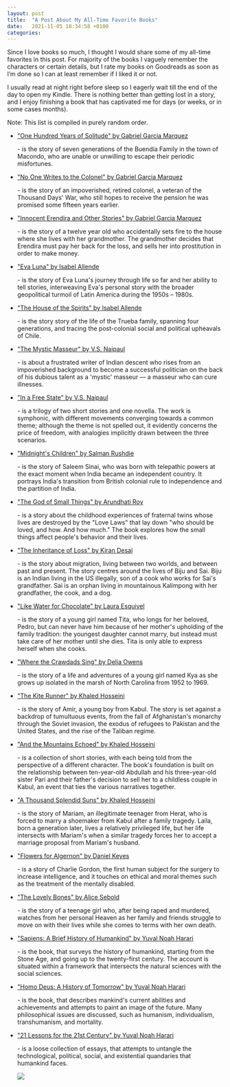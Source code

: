 ```yaml
---
layout: post
title:  "A Post About My All-Time Favorite Books"
date:   2021-11-05 18:34:58 +0100
categories: 
---
```

Since I love books so much, I thought I would share some of my all-time favorites in this post. For majority of the books I vaguely remember the characters or certain details, but I rate my books on Goodreads as soon as I’m done so I can at least remember if I liked it or not.  

I usually read at night right before sleep so I eagerly wait till the end of the day to open my Kindle. There is nothing better than getting lost in a story, and I enjoy finishing a book that has captivated me for days (or weeks, or in some cases months).

Note: This list is compiled in purely random order.

<ul>
  <li> <p><a href="https://www.goodreads.com/book/show/320.One_Hundred_Years_of_Solitude?ac=1&from_search=true&qid=trUw9lxmWm&rank=1" title="hp">"One Hundred Years of Solitude" by Gabriel Garcia Marquez</a></p> - is the story of seven generations of the Buendía Family in the town of Macondo, who are unable or unwilling to escape their periodic misfortunes. 
  
  </li>
</ul>

<ul>
  <li><p><a href="https://www.goodreads.com/book/show/859844.No_One_Writes_to_the_Colonel?ac=1&from_search=true&qid=iEsyJ54Ask&rank=3" title="hp">"No One Writes to the Colonel" by Gabriel Garcia Marquez</a></p> - is the story of an impoverished, retired colonel, a veteran of the Thousand Days' War, who still hopes to receive the pension he was promised some fifteen years earlier. 
  
  </li>
</ul>

<ul>
  <li><p><a href="https://www.goodreads.com/book/show/31741.Innocent_Erendira_and_Other_Stories" title="hp">"Innocent Erendira and Other Stories" by Gabriel Garcia Marquez</a></p> - is the story of a twelve year old who accidentally sets fire to the house where she lives with her grandmother. The grandmother decides that Erendira must pay her back for the loss, and sells her into prostitution in order to make money. 
  
  </li>
</ul>

<ul>
  <li><p><a href="https://www.goodreads.com/book/show/149196.Eva_Luna" title="hp">"Eva Luna" by Isabel Allende</a></p> - is the story of Eva Luna's journey through life so far and her ability to tell stories, interweaving Eva's personal story with the broader geopolitical turmoil of Latin America during the 1950s – 1980s. 
  
  </li>
</ul>

<ul>
  <li><p><a href="https://www.goodreads.com/book/show/9328.The_House_of_the_Spirits" title="hp">"The House of the Spirits" by Isabel Allende</a></p> - is the story story of the life of the Trueba family, spanning four generations, and tracing the post-colonial social and political upheavals of Chile. 
  
  </li>
</ul>

<ul>
  <li><p><a href="https://www.goodreads.com/book/show/54149.The_Mystic_Masseur" title="hp">"The Mystic Masseur" by V.S. Naipaul</a></p> - is about a frustrated writer of Indian descent who rises from an impoverished background to become a successful politician on the back of his dubious talent as a 'mystic' masseur — a masseur who can cure illnesses. 
  
  </li>
</ul>

<ul>
  <li><p><a href="https://www.goodreads.com/book/show/49742.In_a_Free_State" title="hp">"In a Free State" by V.S. Naipaul</a></p> - is a trilogy of two short stories and one novella. The work is symphonic, with different movements converging towards a common theme; although the theme is not spelled out, it evidently concerns the price of freedom, with analogies implicitly drawn between the three scenarios.
  
  </li>
</ul>

<ul>
  <li><p><a href="https://www.goodreads.com/book/show/14836.Midnight_s_Children" title="hp">"Midnight's Children" by Salman Rushdie</a></p> - is the story of Saleem Sinai, who was born with telepathic powers at the exact moment when India became an independent country. It portrays India's transition from British colonial rule to independence and the partition of India.  
  
  </li>
</ul>

<ul>
  <li><p><a href="https://www.goodreads.com/book/show/9777.The_God_of_Small_Things?ac=1&from_search=true&qid=IxeKkIkLMK&rank=1" title="hp">"The God of Small Things" by Arundhati Roy</a></p> - is a story about the childhood experiences of fraternal twins whose lives are destroyed by the "Love Laws" that lay down "who should be loved, and how. And how much." The book explores how the small things affect people's behavior and their lives.
  
  </li>
</ul>

<ul>
  <li><p><a href="https://www.goodreads.com/book/show/95186.The_Inheritance_of_Loss" title="hp">"The Inheritance of Loss" by Kiran Desai</a></p> - is the story about migration, living between two worlds, and between past and present. The story centres around the lives of Biju and Sai. Biju is an Indian living in the US illegally, son of a cook who works for Sai's grandfather. Sai is an orphan living in mountainous Kalimpong with her grandfather, the cook, and a dog. 
  
  </li>
</ul>

<ul>
  <li><p><a href="https://www.goodreads.com/book/show/6952.Like_Water_for_Chocolate" title="hp">"Like Water for Chocolate" by Laura Esquivel</a></p> - is the story of a young girl named Tita, who longs for her beloved, Pedro, but can never have him because of her mother's upholding of the family tradition: the youngest daughter cannot marry, but instead must take care of her mother until she dies. Tita is only able to express herself when she cooks. 
  
  </li>
</ul>

<ul>
  <li><p><a href="https://www.goodreads.com/book/show/36809135-where-the-crawdads-sing" title="hp">"Where the Crawdads Sing" by Delia Owens</a></p> - is the story of a life and adventures of a young girl named Kya as she grows up isolated in the marsh of North Carolina from 1952 to 1969.
  
  </li>
</ul>

<ul>
  <li><p><a href="hhttps://www.goodreads.com/book/show/77203.The_Kite_Runner" title="hp">"The Kite Runner" by Khaled Hosseini</a></p> - is the story of Amir, a young boy from Kabul. The story is set against a backdrop of tumultuous events, from the fall of Afghanistan's monarchy through the Soviet invasion, the exodus of refugees to Pakistan and the United States, and the rise of the Taliban regime.
  
  </li>
</ul>

<ul>
  <li><p><a href="https://www.goodreads.com/book/show/16115612-and-the-mountains-echoed" title="hp">"And the Mountains Echoed" by Khaled Hosseini</a></p> - is a collection of short stories, with each being told from the perspective of a different character. The book's foundation is built on the relationship between ten-year-old Abdullah and his three-year-old sister Pari and their father's decision to sell her to a childless couple in Kabul, an event that ties the various narratives together.
  
  </li>
</ul>

<ul>
  <li><p><a href="https://www.goodreads.com/book/show/128029.A_Thousand_Splendid_Suns" title="hp">"A Thousand Splendid Suns" by Khaled Hosseini</a></p> - is the story of Mariam, an illegitimate teenager from Herat, who is forced to marry a shoemaker from Kabul after a family tragedy. Laila, born a generation later, lives a relatively privileged life, but her life intersects with Mariam's when a similar tragedy forces her to accept a marriage proposal from Mariam's husband. 
  
  </li>
</ul>

<ul>
  <li><p><a href="https://www.goodreads.com/book/show/36576608-flowers-for-algernon" title="hp">"Flowers for Algernon" by Daniel Keyes</a></p> - is a story of Charlie Gordon, the first human subject for the surgery to increase intelligence, and it touches on ethical and moral themes such as the treatment of the mentally disabled. 
  
  </li>
</ul>

<ul>
  <li><p><a href="https://www.goodreads.com/book/show/12232938-the-lovely-bones" title="hp">"The Lovely Bones" by Alice Sebold</a></p> - is the story of a teenage girl who, after being raped and murdered, watches from her personal Heaven as her family and friends struggle to move on with their lives while she comes to terms with her own death. 
  
  </li>
</ul>

<ul>
  <li><p><a href="https://www.goodreads.com/book/show/23692271-sapiens" title="hp">"Sapiens: A Brief History of Humankind" by Yuval Noah Harari</a></p> - is the book, that surveys the history of humankind, starting from the Stone Age, and going up to the twenty-first century. The account is situated within a framework that intersects the natural sciences with the social sciences.
  
  </li>
</ul>

<ul>
  <li><p><a href="https://www.goodreads.com/book/show/31138556-homo-deus" title="hp">"Homo Deus: A History of Tomorrow" by Yuval Noah Harari</a></p> - is the book, that describes mankind's current abilities and achievements and attempts to paint an image of the future. Many philosophical issues are discussed, such as humanism, individualism, transhumanism, and mortality. 
  
  </li>
</ul>

<ul>
  <li><p><a href="https://www.goodreads.com/book/show/38820046-21-lessons-for-the-21st-century" title="hp">"21 Lessons for the 21st Century" by Yuval Noah Harari</a></p> - is a loose collection of essays, that attempts to untangle the technological, political, social, and existential quandaries that humankind faces.
<p><img src="C:\Users\Ali Anwar\AppData\Local\GitHubDesktop\iamaidana\_posts\Book covers\21_Lessons_for_the_21st_Century.jpg"/></p>  
  </li>
</ul>